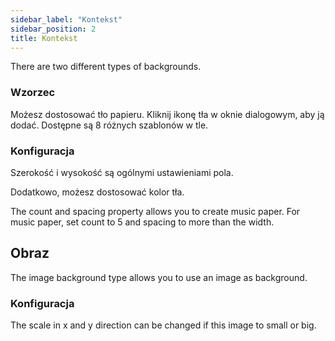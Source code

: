 ```yaml
---
sidebar_label: "Kontekst"
sidebar_position: 2
title: Kontekst
---
```


There are two different types of backgrounds.

### Wzorzec

Możesz dostosować tło papieru. Kliknij ikonę tła w oknie dialogowym, aby ją dodać. Dostępne są 8 różnych szablonów w tle.

### Konfiguracja

Szerokość i wysokość są ogólnymi ustawieniami pola.

Dodatkowo, możesz dostosować kolor tła.

The count and spacing property allows you to create music paper. For music paper, set count to 5 and spacing to more than the width.

## Obraz

The image background type allows you to use an image as background.

### Konfiguracja

The scale in x and y direction can be changed if this image to small or big.
